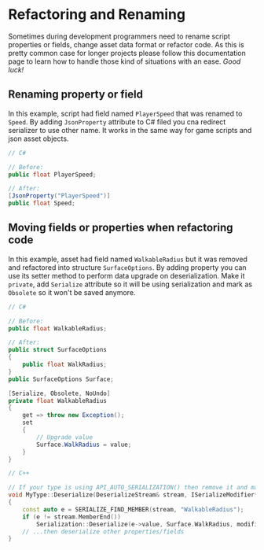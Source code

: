 # Refactoring and Renaming

Sometimes during development programmers need to rename script properties or fields, change asset data format or refactor code. As this is pretty common case for longer projects please follow this documentation page to learn how to handle those kind of situations with an ease. *Good luck!*

## Renaming property or field

In this example, script had field named `PlayerSpeed` that was renamed to `Speed`. By adding `JsonProperty` attribute to C# filed you cna redirect serializer to use other name. It works in the same way for game scripts and json asset objects.

```cs
// C#

// Before:
public float PlayerSpeed;

// After:
[JsonProperty("PlayerSpeed")]
public float Speed;
```

## Moving fields or properties when refactoring code

In this example, asset had field named `WalkableRadius` but it was removed and refactored into structure `SurfaceOptions`. By adding property you can use its setter method to perform data upgrade on deserialization. Make it `private`, add `Serialize` attribute so it will be using serialization and mark as `Obsolete` so it won't be saved anymore.

```cs
// C#

// Before:
public float WalkableRadius;

// After:
public struct SurfaceOptions
{
    public float WalkRadius;
}
public SurfaceOptions Surface;

[Serialize, Obsolete, NoUndo]
private float WalkableRadius
{
    get => throw new Exception();
    set
    {
        // Upgrade value
        Surface.WalkRadius = value;
    }
}
```

```cpp
// C++

// If your type is using API_AUTO_SERIALIZATION() then remove it and manually implement ISerializable interface
void MyType::Deserialize(DeserializeStream& stream, ISerializeModifier* modifier)
{
    const auto e = SERIALIZE_FIND_MEMBER(stream, "WalkableRadius");
    if (e != stream.MemberEnd())
        Serialization::Deserialize(e->value, Surface.WalkRadius, modifier);
    // ...then deserialize other properties/fields
}
```
